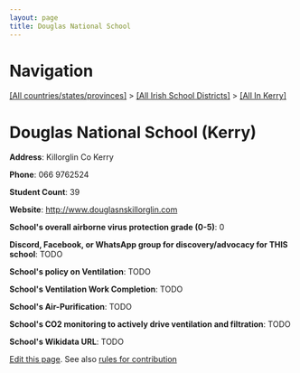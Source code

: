 ```yaml
---
layout: page
title: Douglas National School
---
```

# Navigation

[[All countries/states/provinces]](../../..) > [[All Irish School Districts]](../..) > [[All In Kerry]](..)

# Douglas National School (Kerry)

**Address**: Killorglin Co Kerry

**Phone**: 066 9762524

**Student Count**: 39

**Website**: <http://www.douglasnskillorglin.com>

**School's overall airborne virus protection grade (0-5)**: 0

**Discord, Facebook, or WhatsApp group for discovery/advocacy for THIS school**: TODO

**School's policy on Ventilation**: TODO

**School's Ventilation Work Completion**: TODO

**School's Air-Purification**: TODO

**School's CO2 monitoring to actively drive ventilation and filtration**: TODO

**School's Wikidata URL**: TODO


[Edit this page](https://github.com/ventilate-schools/Ireland/edit/main/./Kerry/Douglas_National_School.md). See also [rules for contribution](../../../contribution-rules/)